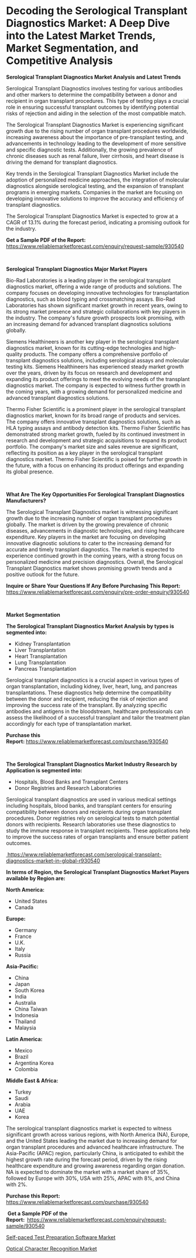 <p><h1>Decoding the Serological Transplant Diagnostics Market: A Deep Dive into the Latest Market Trends, Market Segmentation, and Competitive Analysis</h1></p><p><strong>Serological Transplant Diagnostics Market Analysis and Latest Trends</strong></p>
<p><p>Serological Transplant Diagnostics involves testing for various antibodies and other markers to determine the compatibility between a donor and recipient in organ transplant procedures. This type of testing plays a crucial role in ensuring successful transplant outcomes by identifying potential risks of rejection and aiding in the selection of the most compatible match.</p><p>The Serological Transplant Diagnostics Market is experiencing significant growth due to the rising number of organ transplant procedures worldwide, increasing awareness about the importance of pre-transplant testing, and advancements in technology leading to the development of more sensitive and specific diagnostic tests. Additionally, the growing prevalence of chronic diseases such as renal failure, liver cirrhosis, and heart disease is driving the demand for transplant diagnostics.</p><p>Key trends in the Serological Transplant Diagnostics Market include the adoption of personalized medicine approaches, the integration of molecular diagnostics alongside serological testing, and the expansion of transplant programs in emerging markets. Companies in the market are focusing on developing innovative solutions to improve the accuracy and efficiency of transplant diagnostics.</p><p>The Serological Transplant Diagnostics Market is expected to grow at a CAGR of 13.1% during the forecast period, indicating a promising outlook for the industry.</p></p>
<p><strong>Get a Sample PDF of the Report:&nbsp;</strong> <a href="https://www.reliablemarketforecast.com/enquiry/request-sample/930540">https://www.reliablemarketforecast.com/enquiry/request-sample/930540</a></p>
<p>&nbsp;</p>
<p><strong>Serological Transplant Diagnostics Major Market Players</strong></p>
<p><p>Bio-Rad Laboratories is a leading player in the serological transplant diagnostics market, offering a wide range of products and solutions. The company focuses on developing innovative technologies for transplantation diagnostics, such as blood typing and crossmatching assays. Bio-Rad Laboratories has shown significant market growth in recent years, owing to its strong market presence and strategic collaborations with key players in the industry. The company's future growth prospects look promising, with an increasing demand for advanced transplant diagnostics solutions globally.</p><p>Siemens Healthineers is another key player in the serological transplant diagnostics market, known for its cutting-edge technologies and high-quality products. The company offers a comprehensive portfolio of transplant diagnostics solutions, including serological assays and molecular testing kits. Siemens Healthineers has experienced steady market growth over the years, driven by its focus on research and development and expanding its product offerings to meet the evolving needs of the transplant diagnostics market. The company is expected to witness further growth in the coming years, with a growing demand for personalized medicine and advanced transplant diagnostics solutions.</p><p>Thermo Fisher Scientific is a prominent player in the serological transplant diagnostics market, known for its broad range of products and services. The company offers innovative transplant diagnostics solutions, such as HLA typing assays and antibody detection kits. Thermo Fisher Scientific has demonstrated strong market growth, fueled by its continued investment in research and development and strategic acquisitions to expand its product portfolio. The company's market size and sales revenue are significant, reflecting its position as a key player in the serological transplant diagnostics market. Thermo Fisher Scientific is poised for further growth in the future, with a focus on enhancing its product offerings and expanding its global presence.</p></p>
<p>&nbsp;</p>
<p><strong>What Are The Key Opportunities For Serological Transplant Diagnostics Manufacturers?</strong></p>
<p><p>The Serological Transplant Diagnostics market is witnessing significant growth due to the increasing number of organ transplant procedures globally. The market is driven by the growing prevalence of chronic diseases, advancements in diagnostic technologies, and rising healthcare expenditure. Key players in the market are focusing on developing innovative diagnostic solutions to cater to the increasing demand for accurate and timely transplant diagnostics. The market is expected to experience continued growth in the coming years, with a strong focus on personalized medicine and precision diagnostics. Overall, the Serological Transplant Diagnostics market shows promising growth trends and a positive outlook for the future.</p></p>
<p><strong>Inquire or Share Your Questions If Any Before Purchasing This Report:</strong> <a href="https://www.reliablemarketforecast.com/enquiry/pre-order-enquiry/930540">https://www.reliablemarketforecast.com/enquiry/pre-order-enquiry/930540</a></p>
<p>&nbsp;</p>
<p><strong>Market Segmentation</strong></p>
<p><strong>The Serological Transplant Diagnostics Market Analysis by types is segmented into:</strong></p>
<p><ul><li>Kidney Transplantation</li><li>Liver Transplantation</li><li>Heart Transplantation</li><li>Lung Transplantation</li><li>Pancreas Transplantation</li></ul></p>
<p><p>Serological transplant diagnostics is a crucial aspect in various types of organ transplantation, including kidney, liver, heart, lung, and pancreas transplantations. These diagnostics help determine the compatibility between the donor and recipient, reducing the risk of rejection and improving the success rate of the transplant. By analyzing specific antibodies and antigens in the bloodstream, healthcare professionals can assess the likelihood of a successful transplant and tailor the treatment plan accordingly for each type of transplantation market.</p></p>
<p><strong>Purchase this Report:&nbsp;</strong><a href="https://www.reliablemarketforecast.com/purchase/930540">https://www.reliablemarketforecast.com/purchase/930540</a></p>
<p>&nbsp;</p>
<p><strong>The Serological Transplant Diagnostics Market Industry Research by Application is segmented into:</strong></p>
<p><ul><li>Hospitals, Blood Banks and Transplant Centers</li><li>Donor Registries and Research Laboratories</li></ul></p>
<p><p>Serological transplant diagnostics are used in various medical settings including hospitals, blood banks, and transplant centers for ensuring compatibility between donors and recipients during organ transplant procedures. Donor registries rely on serological tests to match potential donors with recipients. Research laboratories use these diagnostics to study the immune response in transplant recipients. These applications help to improve the success rates of organ transplants and ensure better patient outcomes.</p></p>
<p><a href="https://www.reliablemarketforecast.com/serological-transplant-diagnostics-market-in-global-r930540">&nbsp;https://www.reliablemarketforecast.com/serological-transplant-diagnostics-market-in-global-r930540</a></p>
<p><strong>In terms of Region, the Serological Transplant Diagnostics Market Players available by Region are:</strong></p>
<p>
    <p> <strong> North America: </strong>
        <ul>
            <li>United States</li>
            <li>Canada</li>
        </ul>
        </p> 
    <p> <strong> Europe: </strong>
        <ul>
            <li>Germany</li>
            <li>France</li>
            <li>U.K.</li>
            <li>Italy</li>
            <li>Russia</li>
        </ul>
        </p> 
    <p> <strong> Asia-Pacific: </strong>
        <ul>
            <li>China</li>
            <li>Japan</li>
            <li>South Korea</li>
            <li>India</li>
            <li>Australia</li>
            <li>China Taiwan</li>
            <li>Indonesia</li>
            <li>Thailand</li>
            <li>Malaysia</li>
        </ul>
        </p> 
    <p> <strong> Latin America: </strong>
        <ul>
            <li>Mexico</li>
            <li>Brazil</li>
            <li>Argentina Korea</li>
            <li>Colombia</li>
        </ul>
        </p> 
    <p> <strong> Middle East & Africa: </strong>
        <ul>
            <li>Turkey</li>
            <li>Saudi</li>
            <li>Arabia</li>
            <li>UAE</li>
            <li>Korea</li>
        </ul>
    </p>
    </p>
<p><p>The serological transplant diagnostics market is expected to witness significant growth across various regions, with North America (NA), Europe, and the United States leading the market due to increasing demand for organ transplant procedures and advanced healthcare infrastructure. The Asia-Pacific (APAC) region, particularly China, is anticipated to exhibit the highest growth rate during the forecast period, driven by the rising healthcare expenditure and growing awareness regarding organ donation. NA is expected to dominate the market with a market share of 35%, followed by Europe with 30%, USA with 25%, APAC with 8%, and China with 2%.</p></p>
<p><strong>Purchase this Report: </strong><a href="https://www.reliablemarketforecast.com/purchase/930540">https://www.reliablemarketforecast.com/purchase/930540</a></p>
<p>&nbsp;<strong>Get a Sample PDF of the Report:&nbsp;&nbsp;</strong><a href="https://www.reliablemarketforecast.com/enquiry/request-sample/930540">https://www.reliablemarketforecast.com/enquiry/request-sample/930540</a></p>
<p><strong></strong></p>
<p><p><a href="https://github.com/gdfhhhj/Market-Research-Report-List-6/blob/main/self-paced-test-preparation-software-market.md">Self-paced Test Preparation Software Market</a></p><p><a href="https://medium.com/@codystark63/insights-into-the-optical-character-recognition-market-market-players-market-size-geographical-082c5e24985c">Optical Character Recognition Market</a></p></p>